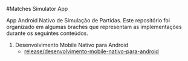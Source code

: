 #Matches Simulator App

App Android Nativo de Simulação de Partidas. Este repositório foi organizado em algumas braches que representam as implementações durante os seguintes conteúdos.

1. Desenvolvimento Mobile Nativo para Android
   - [release/desenvolvimento-mobile-nativo-para-android](https://github.com/GregoryQuaresma/matches-simulator-app/tree/release/desenvolvimento-mobile-nativo-para-android)
